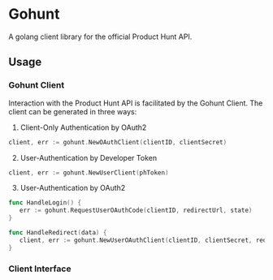 Gohunt
========

A golang client library for the official Product Hunt API.

## Usage

### Gohunt Client

Interaction with the Product Hunt API is facilitated by the Gohunt Client. The client can be generated in three ways:

1. Client-Only Authentication by OAuth2
```go
client, err := gohunt.NewOAuthClient(clientID, clientSecret)
```

2. User-Authentication by Developer Token
```go
client, err := gohunt.NewUserClient(phToken)
```

3. User-Authentication by OAuth2
```go
func HandleLogin() {
   err := gohunt.RequestUserOAuthCode(clientID, redirectUrl, state)
}

func HandleRedirect(data) {
   client, err := gohunt.NewUserOAuthClient(clientID, clientSecret, redirectUrl, data.code)
}
```

### Client Interface

